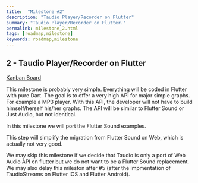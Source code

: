 ```yaml
---
title:  "Milestone #2"
description: "Taudio Player/Recorder on Flutter"
summary: "Taudio Player/Recorder on Flutter."
permalink: milestone_2.html
tags: [roadmap,milestone]
keywords: roadmap,milestone
---
```


## 2 - Taudio Player/Recorder on Flutter

[Kanban Board](https://github.com/Canardoux/taudio/projects/3)

This milestone is probably very simple. Everything will be coded in Flutter with pure Dart.
The goal is to offer a very high API for major simple graphs. For example a MP3 player.
With this API, the developer will not have to build himself/herself his/her graphs.
The API will be similar to Flutter Sound or Just Audio, but not identical.

In this milestone we will port the Flutter Sound examples.

This step will simplify the migration from Flutter Sound on Web, which is actually not very good.

We may skip this milestone if we decide that Taudio is only a port of Web Audio API on flutter but we do not want to be a Flutter Sound replacement.
We may also delay this mileston after #5 (after the impmentation of TaudioStreams on Flutter iOS and Flutter Android).
